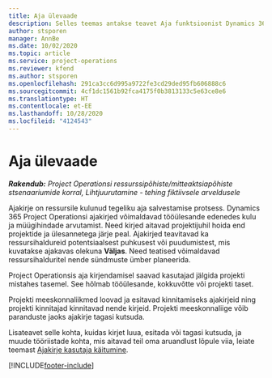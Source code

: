 ```yaml
---
title: Aja ülevaade
description: Selles teemas antakse teavet Aja funktsioonist Dynamics 365 Project Operationsis.
author: stsporen
manager: AnnBe
ms.date: 10/02/2020
ms.topic: article
ms.service: project-operations
ms.reviewer: kfend
ms.author: stsporen
ms.openlocfilehash: 291ca3cc6d995a9722fe3cd29ded95fb606888c6
ms.sourcegitcommit: 4cf1dc1561b92fca4175f0b3813133c5e63ce8e6
ms.translationtype: HT
ms.contentlocale: et-EE
ms.lasthandoff: 10/28/2020
ms.locfileid: "4124543"
---
```

# <a name="time-overview"></a>Aja ülevaade

_**Rakendub:** Project Operationsi ressurssipõhiste/mitteaktsiapõhiste stsenaariumide korral,  Lihtjuurutamine - tehing fiktiivsele arveldusele_

Ajakirje on ressursile kulunud tegeliku aja salvestamise protsess. Dynamics 365 Project Operationsi ajakirjed võimaldavad tööülesande edenedes kulu ja müügihindade arvutamist. Need kirjed aitavad projektijuhil hoida end projektide ja ülesannetega järje peal. Ajakirjed teavitavad ka ressursihaldureid potentsiaalsest puhkusest või puudumistest, mis kuvatakse ajakavas olekuna **Väljas**. Need teatised võimaldavad ressursihalduritel nende sündmuste ümber planeerida.

Project Operationsis aja kirjendamisel saavad kasutajad jälgida projekti mistahes tasemel. See hõlmab tööülesande, kokkuvõtte või projekti taset.

Projekti meeskonnaliikmed loovad ja esitavad kinnitamiseks ajakirjeid ning projekti kinnitajad kinnitavad nende kirjeid. Projekti meeskonnaliige võib paranduste jaoks ajakirje tagasi kutsuda.

Lisateavet selle kohta, kuidas kirjet luua, esitada või tagasi kutsuda, ja muude tööriistade kohta, mis aitavad teil oma aruandlust lõpule viia, leiate teemast [Ajakirje kasutaja käitumine](ui-behavior-time.md).



[!INCLUDE[footer-include](../includes/footer-banner.md)]